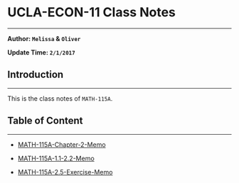 # UCLA-ECON-11 Class Notes
---

**Author: `Melissa` & `Oliver`**    

**Update Time: `2/1/2017`**

## Introduction
---

This is the class notes of `MATH-115A`.


## Table of Content
---

* [MATH-115A-Chapter-2-Memo](MATH-115A-Chapter-2-Memo.md.html)

* [MATH-115A-1.1-2.2-Memo](MATH-115A-1.1-2.2-Memo.md.html)

* [MATH-115A-2.5-Exercise-Memo](MATH-115A-2.5-Exercise-Memo.md.html)
